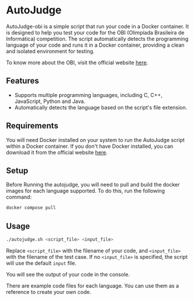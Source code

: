# AutoJudge

AutoJudge-obi is a simple script that run your code in a Docker container. It is designed to help you test your code for the OBI (Olimpíada Brasileira de Informática) competition. The script automatically detects the programming language of your code and runs it in a Docker container, providing a clean and isolated environment for testing.

To know more about the OBI, visit the official website [here](https://olimpiada.ic.unicamp.br/).

## Features

- Supports multiple programming languages, including C, C++, JavaScript, Python and Java.
- Automatically detects the language based on the script's file extension.

## Requirements

You will need Docker installed on your system to run the AutoJudge script within a Docker container. If you don't have Docker installed, you can download it from the official website [here](https://www.docker.com/get-started).

## Setup

Before Running the autojudge, you will need to pull and build the docker images for each language supported. To do this, run the following command:

```bash
docker compose pull
```

## Usage

```bash
./autojudge.sh <script_file> <input_file>
```

Replace `<script_file>` with the filename of your code, and `<input_file>` with the filename of the test case. If no `<input_file>` is specified, the script will use the default `input` file.

You will see the output of your code in the console.

There are example code files for each language. You can use them as a reference to create your own code.
